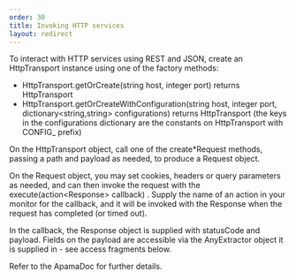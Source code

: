 ```yaml
---
order: 30
title: Invoking HTTP services
layout: redirect
---
```



To interact with HTTP services using REST and JSON, create an HttpTransport instance using one of the factory methods:

*   HttpTransport.getOrCreate(string host, integer port) returns HttpTransport
*   HttpTransport.getOrCreateWithConfiguration(string host, integer port, dictionary&#60;string,string> configurations) returns HttpTransport (the keys in the configurations dictionary are the constants on HttpTransport with CONFIG_ prefix)

On the HttpTransport object, call one of the create*Request methods, passing a path and payload as needed, to produce a Request object.

On the Request object, you may set cookies, headers or query parameters as needed, and can then invoke the request with the execute(action&#60;Response> callback) . Supply the name of an action in your monitor for the callback, and it will be invoked with the Response when the request has completed (or timed out).

In the callback, the Response object is supplied with statusCode and payload. Fields on the payload are accessible via the AnyExtractor object it is supplied in - see access fragments below.

Refer to the ApamaDoc for further details.
